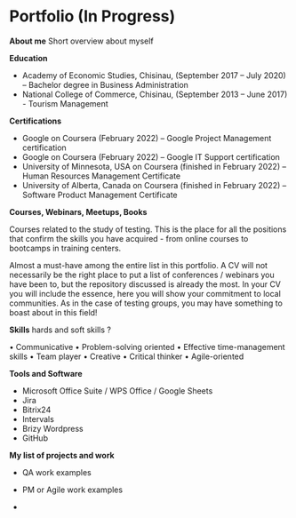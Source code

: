 # Portfolio (In Progress)

**About me**
Short overview about myself 

**Education**

* Academy of Economic Studies, Chisinau, (September 2017 – July 2020) – Bachelor degree in Business Administration 
* National College of Commerce, Chisinau, (September 2013 – June 2017) - Tourism Management

**Certifications**

* Google on Coursera (February 2022) – Google Project Management certification
* Google on Coursera (February 2022) – Google IT Support certification
* University of Minnesota, USA on Coursera (finished in February 2022) – Human Resources Management Certificate
* University of Alberta, Canada on Coursera (finished in February 2022) – Software Product Management Certificate

**Courses, Webinars, Meetups, Books**

Courses related to the study of testing. This is the place for all the positions that confirm the skills you have acquired - from online courses to bootcamps in training centers.

Almost a must-have among the entire list in this portfolio. A CV will not necessarily be the right place to put a list of conferences / webinars you have been to, but the repository discussed is already the most. In your CV you will include the essence, here you will show your commitment to local communities. As in the case of testing groups, you may have something to boast about in this field!

**Skills**
hards and soft skills ?

•	Communicative 
•	Problem-solving oriented 
•	Effective time-management skills
•	Team player 
•	Creative 
•	Critical thinker 
•	Agile-oriented

**Tools and Software**

* Microsoft Office Suite / WPS Office / Google Sheets
* Jira 
* Bitrix24 
* Intervals 
* Brizy Wordpress
* GitHub

**My list of projects and work**

* QA work examples


* PM or Agile work examples


* 


